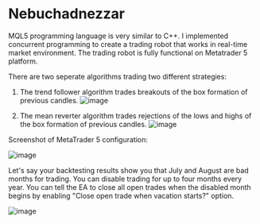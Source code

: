 # Nebuchadnezzar

MQL5 programming language is very similar to C++. I implemented concurrent programming to create a trading robot that works in real-time market environment. The trading robot is fully functional on Metatrader 5 platform.


There are two seperate algorithms trading two different strategies:

1. The trend follower algorithm trades breakouts of the box formation of previous candles.
![image](https://github.com/user-attachments/assets/86cff7cb-cae7-4d22-be2f-b0020ac4efdd)
 
2. The mean reverter algorithm trades rejections of the lows and highs of the box formation of previous candles.
![image](https://github.com/user-attachments/assets/647c31bd-2da5-442b-a001-2340f6fa80b1)

Screenshot of MetaTrader 5 configuration:

![image](https://github.com/user-attachments/assets/8ada5d69-69bf-4a58-83d7-00eb8bc6a7e8)

Let's say your backtesting results show you that July and August are bad months for trading. You can disable trading for up to four months every year. You can tell the EA to close all open trades when the disabled month begins by enabling "Close open trade when vacation starts?" option. 

![image](https://github.com/user-attachments/assets/fa6d2810-7641-47c7-95e6-0a6c33440914)

